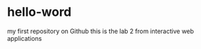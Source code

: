 hello-word
==========

my first repository on Github 
this is the lab 2 from interactive web applications 
